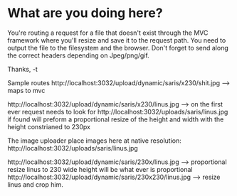 ﻿# What are you doing here?

You're routing a request for a file that doesn't exist through the MVC framework where you'll resize and save it to the request path. You need to output the file to the filesystem and the browser. Don't forget to send along the correct headers depending on Jpeg/png/gif.

Thanks,
-t

Sample routes
http://localhost:3032/upload/dynamic/saris/x230/shit.jpg --> maps to mvc

http://localhost:3032/upload/dynamic/saris/x230/linus.jpg --> on the first ever request needs
to look for http://localhost:3032/uploads/saris/linus.jpg
if found will preform a proportional resize of the height and width with the height constrianed 
to 230px

The image uploader place images here at native resolution: 
http://localhost:3032/uploads/saris/linus.jpg

http://localhost:3032/upload/dynamic/saris/230x/linus.jpg  --> proportional resize linus to 230 
wide height will be what ever is proportional
http://localhost:3032/upload/dynamic/saris/230x230/linus.jpg --> resize linus and crop him.


